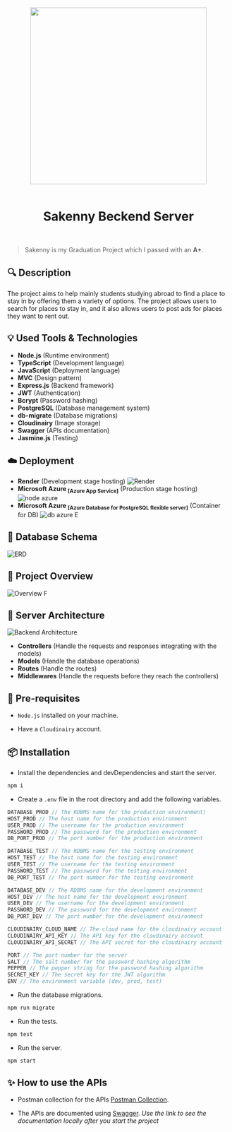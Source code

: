 <p align="center">
  <br>
  <img width="400" src="https://github.com/ab-elhaddad/Sakkeny/assets/113056556/e077b7e6-60fc-4270-a3af-93be07acc49f">
  <br>
  <br>
</p>
<h1 align="center">Sakenny Beckend Server</h1>
<br>

 > Sakenny is my Graduation Project which I passed with an **A+**.

## 🔍 Description

The project aims to help mainly students studying abroad to find a place to stay in by offering them a variety of options. The project allows users to search for places to stay in, and it also allows users to post ads for places they want to rent out.

## 💡 Used Tools & Technologies

- **Node.js** (Runtime environment)
- **TypeScript** (Development language)
- **JavaScript** (Deployment language)
- **MVC** (Design pattern)
- **Express.js** (Backend framework)
- **JWT** (Authentication)
- **Bcrypt** (Password hashing)
- **PostgreSQL** (Database management system)
- **db-migrate** (Database migrations)
- **Cloudinairy** (Image storage)
- **Swagger** (APIs documentation)
- **Jasmine.js** (Testing)

## ☁️ Deployment

- **Render** (Development stage hosting)
![Render](https://github.com/ab-elhaddad/Sakkeny/assets/113056556/7e68c330-4bb6-4769-a00b-7cb81b423696)
- **Microsoft Azure <sub>[Azure App Service]</sub>** (Production stage hosting)
![node azure](https://github.com/ab-elhaddad/Sakkeny/assets/113056556/ce0d8d8e-cc7d-490e-8e18-9734ab93392c)
- **Microsoft Azure <sub>[Azure Database for PostgreSQL flexible server]</sub>**  (Container for DB)
![db azure E](https://github.com/ab-elhaddad/Sakkeny/assets/113056556/c9ae6c63-37ea-4b9c-bf4f-b62de47d5561)

## 🐘 Database Schema

![ERD](https://github.com/ab-elhaddad/Sakkeny/assets/113056556/18414587-b064-49ed-bbdd-6c8caee2550f)

## 📁 Project Overview

![Overview F](https://github.com/ab-elhaddad/Sakkeny/assets/113056556/9812d8b3-cbd1-4663-bf17-1cd1777acb8a)

## 📂 Server Architecture

![Backend Architecture](https://github.com/ab-elhaddad/Sakkeny/assets/113056556/62606c8d-97bb-4801-bc1d-00918b462db5)

- **Controllers** (Handle the requests and responses integrating with the models)
- **Models** (Handle the database operations)
- **Routes** (Handle the routes)
- **Middlewares** (Handle the requests before they reach the controllers)

## 🔧 Pre-requisites

- `Node.js` installed on your machine.

- Have a `Cloudinairy` account.

## 📦 Installation

- Install the dependencies and devDependencies and start the server.

```sh
npm i 
```

- Create a `.env` file in the root directory and add the following variables.

```js
DATABASE_PROD // The RDBMS name for the production environment)
HOST_PROD // The host name for the production environment
USER_PROD // The username for the production environment
PASSWORD_PROD // The password for the production environment
DB_PORT_PROD // The port number for the production environment

DATABASE_TEST // The RDBMS name for the testing environment
HOST_TEST // The host name for the testing environment
USER_TEST // The username for the testing environment
PASSWORD_TEST // The password for the testing environment
DB_PORT_TEST // The port number for the testing environment

DATABASE_DEV // The RDBMS name for the development environment
HOST_DEV // The host name for the development environment
USER_DEV // The username for the development environment
PASSWORD_DEV // The password for the development environment
DB_PORT_DEV // The port number for the development environment

CLOUDINAIRY_CLOUD_NAME // The cloud name for the cloudinairy account
CLOUDINAIRY_API_KEY // The API key for the cloudinairy account
CLOUDINAIRY_API_SECRET // The API secret for the cloudinairy account

PORT // The port number for the server
SALT // The salt number for the password hashing algorithm
PEPPER // The pepper string for the password hashing algorithm
SECRET_KEY // The secret key for the JWT algorithm
ENV // The environment variable (dev, prod, test)
```

- Run the database migrations.

```sh
npm run migrate
```

- Run the tests.

```sh
npm test
```

- Run the server.

```sh
npm start
```

## ✨ How to use the APIs

- Postman collection for the APIs [Postman Collection](https://www.getpostman.com/sakenny-apis/collection/24252566-a2aff24e-edac-41d9-b40d-22ca83708d25?action=share&creator=24252566).

- The APIs are documented using [Swagger](localhost:3000/api-docs/). *Use the link to see the documentation locally after you start the project*
